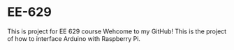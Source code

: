  # EE-629
 This is project for EE 629 course
 Wehcome to my GitHub! 
  This is the project of how to interface Arduino with Raspberry Pi.

